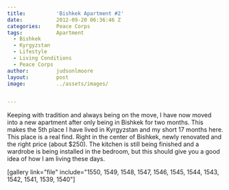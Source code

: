 ```yaml
---
title:			'Bishkek Apartment #2'
date:			2012-09-20 06:36:46 Z
categories:		Peace Corps
tags:			Apartment
  - Bishkek
  - Kyrgyzstan
  - Lifestyle
  - Living Conditions
  - Peace Corps
author:			judsonlmoore
layout:			post
image:			../assets/images/


---
```


Keeping with tradition and always being on the move, I have now moved into a new apartment after only being in Bishkek for two months. This makes the 5th place I have lived in Kyrgyzstan and my short 17 months here. This place is a real find. Right in the center of Bishkek, newly renovated and the right price (about \$250). The kitchen is still being finished and a wardrobe is being installed in the bedroom, but this should give you a good idea of how I am living these days.

[gallery link="file" include="1550, 1549, 1548, 1547, 1546, 1545, 1544, 1543, 1542, 1541, 1539, 1540"]
